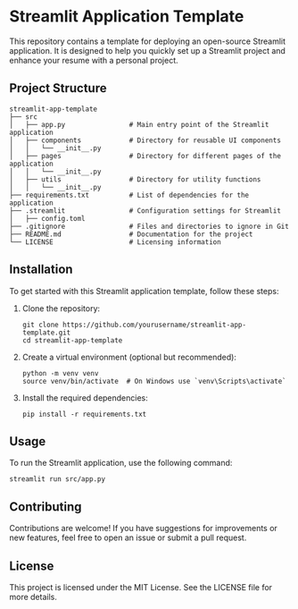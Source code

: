 # Streamlit Application Template

This repository contains a template for deploying an open-source Streamlit application. It is designed to help you quickly set up a Streamlit project and enhance your resume with a personal project.

## Project Structure

```
streamlit-app-template
├── src
│   ├── app.py                # Main entry point of the Streamlit application
│   ├── components            # Directory for reusable UI components
│   │   └── __init__.py
│   ├── pages                 # Directory for different pages of the application
│   │   └── __init__.py
│   ├── utils                 # Directory for utility functions
│   │   └── __init__.py
├── requirements.txt          # List of dependencies for the application
├── .streamlit                # Configuration settings for Streamlit
│   ├── config.toml
├── .gitignore                # Files and directories to ignore in Git
├── README.md                 # Documentation for the project
└── LICENSE                   # Licensing information
```

## Installation

To get started with this Streamlit application template, follow these steps:

1. Clone the repository:
   ```
   git clone https://github.com/yourusername/streamlit-app-template.git
   cd streamlit-app-template
   ```

2. Create a virtual environment (optional but recommended):
   ```
   python -m venv venv
   source venv/bin/activate  # On Windows use `venv\Scripts\activate`
   ```

3. Install the required dependencies:
   ```
   pip install -r requirements.txt
   ```

## Usage

To run the Streamlit application, use the following command:
```
streamlit run src/app.py
```

## Contributing

Contributions are welcome! If you have suggestions for improvements or new features, feel free to open an issue or submit a pull request.

## License

This project is licensed under the MIT License. See the LICENSE file for more details.
